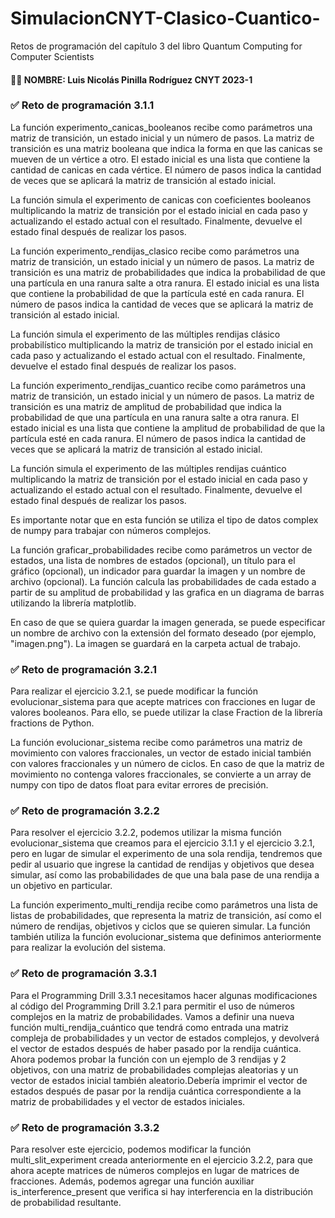 # SimulacionCNYT-Clasico-Cuantico-
Retos de programación del capítulo 3 del libro Quantum Computing for Computer Scientists

#### 👨🏻 NOMBRE: Luis Nicolás Pinilla Rodríguez CNYT 2023-1

### ✅ Reto de programación 3.1.1

La función experimento_canicas_booleanos recibe como parámetros una matriz de transición, un estado inicial y un número de pasos. La matriz de transición es una matriz booleana que indica la forma en que las canicas se mueven de un vértice a otro. El estado inicial es una lista que contiene la cantidad de canicas en cada vértice. El número de pasos indica la cantidad de veces que se aplicará la matriz de transición al estado inicial.

La función simula el experimento de canicas con coeficientes booleanos multiplicando la matriz de transición por el estado inicial en cada paso y actualizando el estado actual con el resultado. Finalmente, devuelve el estado final después de realizar los pasos.


La función experimento_rendijas_clasico recibe como parámetros una matriz de transición, un estado inicial y un número de pasos. La matriz de transición es una matriz de probabilidades que indica la probabilidad de que una partícula en una ranura salte a otra ranura. El estado inicial es una lista que contiene la probabilidad de que la partícula esté en cada ranura. El número de pasos indica la cantidad de veces que se aplicará la matriz de transición al estado inicial.

La función simula el experimento de las múltiples rendijas clásico probabilístico multiplicando la matriz de transición por el estado inicial en cada paso y actualizando el estado actual con el resultado. Finalmente, devuelve el estado final después de realizar los pasos.

La función experimento_rendijas_cuantico recibe como parámetros una matriz de transición, un estado inicial y un número de pasos. La matriz de transición es una matriz de amplitud de probabilidad que indica la probabilidad de que una partícula en una ranura salte a otra ranura. El estado inicial es una lista que contiene la amplitud de probabilidad de que la partícula esté en cada ranura. El número de pasos indica la cantidad de veces que se aplicará la matriz de transición al estado inicial.

La función simula el experimento de las múltiples rendijas cuántico multiplicando la matriz de transición por el estado inicial en cada paso y actualizando el estado actual con el resultado. Finalmente, devuelve el estado final después de realizar los pasos.

Es importante notar que en esta función se utiliza el tipo de datos complex de numpy para trabajar con números complejos.

La función graficar_probabilidades recibe como parámetros un vector de estados, una lista de nombres de estados (opcional), un título para el gráfico (opcional), un indicador para guardar la imagen y un nombre de archivo (opcional). La función calcula las probabilidades de cada estado a partir de su amplitud de probabilidad y las grafica en un diagrama de barras utilizando la librería matplotlib.

En caso de que se quiera guardar la imagen generada, se puede especificar un nombre de archivo con la extensión del formato deseado (por ejemplo, "imagen.png"). La imagen se guardará en la carpeta actual de trabajo.

### ✅ Reto de programación 3.2.1

Para realizar el ejercicio 3.2.1, se puede modificar la función evolucionar_sistema para que acepte matrices con fracciones en lugar de valores booleanos. Para ello, se puede utilizar la clase Fraction de la librería fractions de Python.

La función evolucionar_sistema recibe como parámetros una matriz de movimiento con valores fraccionales, un vector de estado inicial también con valores fraccionales y un número de ciclos. En caso de que la matriz de movimiento no contenga valores fraccionales, se convierte a un array de numpy con tipo de datos float para evitar errores de precisión.

### ✅ Reto de programación 3.2.2

Para resolver el ejercicio 3.2.2, podemos utilizar la misma función evolucionar_sistema que creamos para el ejercicio 3.1.1 y el ejercicio 3.2.1, pero en lugar de simular el experimento de una sola rendija, tendremos que pedir al usuario que ingrese la cantidad de rendijas y objetivos que desea simular, así como las probabilidades de que una bala pase de una rendija a un objetivo en particular.

La función experimento_multi_rendija recibe como parámetros una lista de listas de probabilidades, que representa la matriz de transición, así como el número de rendijas, objetivos y ciclos que se quieren simular. La función también utiliza la función evolucionar_sistema que definimos anteriormente para realizar la evolución del sistema.

### ✅ Reto de programación 3.3.1

Para el Programming Drill 3.3.1 necesitamos hacer algunas modificaciones al código del Programming Drill 3.2.1 para permitir el uso de números complejos en la matriz de probabilidades. Vamos a definir una nueva función multi_rendija_cuántico que tendrá como entrada una matriz compleja de probabilidades y un vector de estados complejos, y devolverá el vector de estados después de haber pasado por la rendija cuántica. Ahora podemos probar la función con un ejemplo de 3 rendijas y 2 objetivos, con una matriz de probabilidades complejas aleatorias y un vector de estados inicial también aleatorio.Debería imprimir el vector de estados después de pasar por la rendija cuántica correspondiente a la matriz de probabilidades y el vector de estados iniciales.

### ✅ Reto de programación 3.3.2

Para resolver este ejercicio, podemos modificar la función multi_slit_experiment creada anteriormente en el ejercicio 3.2.2, para que ahora acepte matrices de números complejos en lugar de matrices de fracciones. Además, podemos agregar una función auxiliar is_interference_present que verifica si hay interferencia en la distribución de probabilidad resultante.

